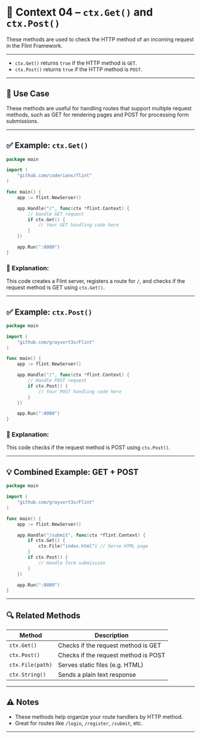 # 🔹 Context 04 – `ctx.Get()` and `ctx.Post()`

These methods are used to check the HTTP method of an incoming request in the Flint Framework.

---


- `ctx.Get()` returns `true` if the HTTP method is `GET`.
- `ctx.Post()` returns `true` if the HTTP method is `POST`.

---

## 🧠 Use Case

These methods are useful for handling routes that support multiple request methods, such as GET for rendering pages and POST for processing form submissions.

---

## ✅ Example: `ctx.Get()`

```go
package main

import (
    "github.com/coderianx/flint"
)

func main() {
    app := flint.NewServer()

    app.Handle("/", func(ctx *flint.Context) {
        // Handle GET request
        if ctx.Get() {
            // Your GET handling code here
        }
    })

    app.Run(":8080")
}
```

### 🧠 Explanation:
This code creates a Flint server, registers a route for `/`, and checks if the request method is GET using `ctx.Get()`.

---

## ✅ Example: `ctx.Post()`

```go
package main

import (
    "github.com/grayvort3x/Flint"
)

func main() {
    app := flint.NewServer()

    app.Handle("/", func(ctx *flint.Context) {
        // Handle POST request
        if ctx.Post() {
            // Your POST handling code here
        }
    })

    app.Run(":8080")
}
```

### 🧠 Explanation:
This code checks if the request method is POST using `ctx.Post()`.

---

## 💡 Combined Example: GET + POST

```go
package main

import (
    "github.com/grayvort3x/Flint"
)

func main() {
    app := flint.NewServer()

    app.Handle("/submit", func(ctx *flint.Context) {
        if ctx.Get() {
            ctx.File("index.html") // Serve HTML page
        }
        if ctx.Post() {
            // Handle form submission
        }
    })

    app.Run(":8080")
}
```

---

## 🔍 Related Methods

| Method           | Description                          |
|------------------|--------------------------------------|
| `ctx.Get()`      | Checks if the request method is GET  |
| `ctx.Post()`     | Checks if the request method is POST |
| `ctx.File(path)` | Serves static files (e.g. HTML)      |
| `ctx.String()`   | Sends a plain text response          |

---

## ⚠️ Notes

- These methods help organize your route handlers by HTTP method.
- Great for routes like `/login`, `/register`, `/submit`, etc.

---
